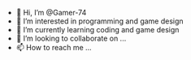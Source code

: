 - 👋 Hi, I’m @Gamer-74
- 👀 I’m interested in programming and game design
- 🌱 I’m currently learning coding and game design 
- 💞️ I’m looking to collaborate on ...
- 📫 How to reach me ...

<!---
Gamer-74/Gamer-74 is a ✨ special ✨ repository because its `README.md` (this file) appears on your GitHub profile.
You can click the Preview link to take a look at your changes.
--->
